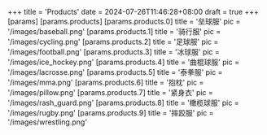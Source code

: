 +++
title = 'Products'
date = 2024-07-26T11:46:28+08:00
draft = true
+++
[params]
[params.products]
[params.products.0]
title = '垒球服'
pic = '/images/baseball.png'
[params.products.1]
title = '骑行服'
pic = '/images/cycling.png'
[params.products.2]
title = '足球服'
pic = '/images/football.png'
[params.products.3]
title = '冰球服'
pic = '/images/ice_hockey.png'
[params.products.4]
title = '曲棍球服'
pic = '/images/lacrosse.png'
[params.products.5]
title = '泰拳服'
pic = '/images/mma.png'
[params.products.6]
title = '抱枕'
pic = '/images/pillow.png'
[params.products.7]
title = '紧身衣'
pic = '/images/rash_guard.png'
[params.products.8]
title = '橄榄球服'
pic = '/images/rugby.png'
[params.products.9]
title = '摔跤服'
pic = '/images/wrestling.png'